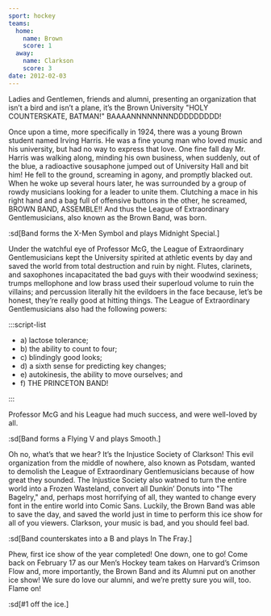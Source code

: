 ```yaml
---
sport: hockey
teams:
  home:
    name: Brown
    score: 1
  away:
    name: Clarkson
    score: 3
date: 2012-02-03
---
```


Ladies and Gentlemen, friends and alumni, presenting an organization that isn’t a bird and isn’t a plane, it’s the Brown University "HOLY COUNTERSKATE, BATMAN!" BAAAANNNNNNNNDDDDDDDDD!

Once upon a time, more specifically in 1924, there was a young Brown student named Irving Harris. He was a fine young man who loved music and his university, but had no way to express that love. One fine fall day Mr. Harris was walking along, minding his own business, when suddenly, out of the blue, a radioactive sousaphone jumped out of University Hall and bit him! He fell to the ground, screaming in agony, and promptly blacked out. When he woke up several hours later, he was surrounded by a group of rowdy musicians looking for a leader to unite them. Clutching a mace in his right hand and a bag full of offensive buttons in the other, he screamed, BROWN BAND, ASSEMBLE!! And thus the League of Extraordinary Gentlemusicians, also known as the Brown Band, was born.

:sd[Band forms the X-Men Symbol and plays Midnight Special.]

Under the watchful eye of Professor McG, the League of Extraordinary Gentlemusicians kept the University spirited at athletic events by day and saved the world from total destruction and ruin by night. Flutes, clarinets, and saxophones incapacitated the bad guys with their woodwind sexiness; trumps mellophone and low brass used their superloud volume to ruin the villains; and percussion literally hit the evildoers in the face because, let’s be honest, they’re really good at hitting things. The League of Extraordinary Gentlemusicians also had the following powers:

:::script-list

- a) lactose tolerance;
- b) the ability to count to four;
- c) blindingly good looks;
- d) a sixth sense for predicting key changes;
- e) autokinesis, the ability to move ourselves; and
- f) THE PRINCETON BAND!

:::

Professor McG and his League had much success, and were well-loved by all.

:sd[Band forms a Flying V and plays Smooth.]

Oh no, what’s that we hear? It’s the Injustice Society of Clarkson! This evil organization from the middle of nowhere, also known as Potsdam, wanted to demolish the League of Extraordinary Gentlemusicians because of how great they sounded. The Injustice Society also watned to turn the entire world into a Frozen Wasteland, convert all Dunkin’ Donuts into "The Bagelry," and, perhaps most horrifying of all, they wanted to change every font in the entire world into Comic Sans. Luckily, the Brown Band was able to save the day, and saved the world just in time to perform this ice show for all of you viewers. Clarkson, your music is bad, and you should feel bad.

:sd[Band counterskates into a B and plays In The Fray.]

Phew, first ice show of the year completed! One down, one to go! Come back on February 17 as our Men’s Hockey team takes on Harvard’s Crimson Flow and, more importantly, the Brown Band and its Alumni put on another ice show! We sure do love our alumni, and we’re pretty sure you will, too. Flame on!

:sd[#1 off the ice.]

